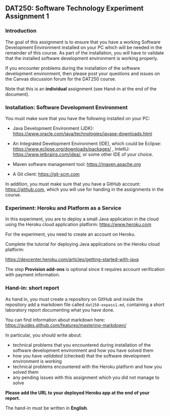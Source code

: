 ## DAT250: Software Technology Experiment Assignment 1

### Introduction

The goal of this assignment is to ensure that you have a working Software Development Environment installed on your PC which will be needed in the remainder of this course. As part of the installation, you will have to validate that the installed software development environment is working properly.

If you encounter problems during the installation of the software development environment, then please post your questions and issues on the Canvas discussion forum for the DAT250 course.

Note that this is an **individual** assignment (see Hand-in at the end of the document).

### Installation: Software Development Environment

You must make sure that you have the following installed on your PC:

- Java Development Environment (JDK): https://www.oracle.com/java/technologies/javase-downloads.html

- An Integrated Development Environment (IDE), which could be Eclipse: https://www.eclipse.org/downloads/packages/ , IntelliJ: https://www.jetbrains.com/idea/, or some other IDE of your choice.

- Maven software management tool: https://maven.apache.org

- A Git client: https://git-scm.com

In addition, you must make sure that you have a GitHub account: https://github.com, which you will use for handing in the assignments in the course.

### Experiment: Heroku and Platform as a Service

In this experiment, you are to deploy a small Java application in the cloud using the Heroku cloud application platform: https://www.heroku.com

For the experiment, you need to create an account on Heroku.

Complete the tutorial for deploying Java applications on the Heroku cloud platform:

https://devcenter.heroku.com/articles/getting-started-with-java

The step **Provision add-ons** is optional since it requires account verification with payment information.

### Hand-in: short report

As hand in, you must create a repository on GitHub and inside the repository add a markdown file called `dat250-expass1.md`, containing a short laboratory report documenting what you have done.

You can find information about markdown here: https://guides.github.com/features/mastering-markdown/

In particular, you should write about:

- technical problems that you encountered during installation of the software development environment and how you have solved them
- how you have *validated* (checked) that the software development environment is working
- technical problems encountered with the Heroku platform and how you solved them
- any pending issues with this assignment which you did not manage to solve

**Please add the URL to your deployed Heroku app at the end of your report.**

The hand-in must be written in **English**.
